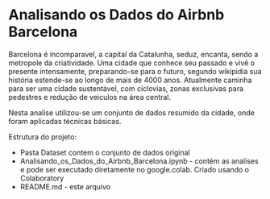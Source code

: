 # Analisando os Dados do Airbnb Barcelona

Barcelona é incomparavel, a capital da Catalunha, seduz, encanta, sendo a metropole da criatividade. Uma cidade que conhece seu passado e vivê o presente intensamente, preparando-se para o futuro, segundo wikipidia sua história estende-se ao longo de mais de 4000 anos. Atualmente caminha para ser uma cidade sustentável, com ciclovias, zonas exclusivas para pedestres e redução de veiculos na área central.

Nesta analise utilizou-se um conjunto de dados resumido da cidade, onde foram aplicadas técnicas básicas.

Estrutura do projeto:

- Pasta Dataset contem o conjunto de dados original
- Analisando_os_Dados_do_Airbnb_Barcelona.ipynb - contém as analises e pode ser executado diretamente no google.colab.
Criado usando o Colaboratory
- README.md - este arquivo
